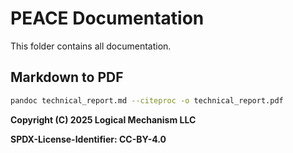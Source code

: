 # PEACE Documentation

This folder contains all documentation.

## Markdown to PDF
```bash
pandoc technical_report.md --citeproc -o technical_report.pdf
````

**Copyright (C) 2025 Logical Mechanism LLC**

**SPDX-License-Identifier: CC-BY-4.0**
